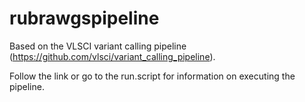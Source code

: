 rubrawgspipeline
================

Based on the VLSCI variant calling pipeline (https://github.com/vlsci/variant_calling_pipeline).

Follow the link or go to the run.script for information on executing the pipeline.

